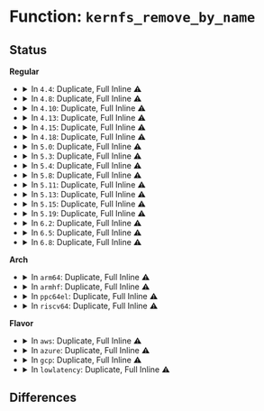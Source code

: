 # Function: <code>kernfs_remove_by_name</code>

## Status
<b>Regular</b>
<ul>
<li>
<details>
<summary>In <code>4.4</code>: Duplicate, Full Inline ⚠️</summary>

**Collision:** Static Duplication

**Inline:** Full

**Transformation:** False

**Instances:**

```
In kernel/cgroup.c (ffffffff81113c37)
Location: include/linux/kernfs.h:465
Inline: True
Inline callers:
  - kernel/cgroup.c:cgroup_addrm_files
```
```
In fs/sysfs/file.c (ffffffff8128c72a)
Location: include/linux/kernfs.h:465
Inline: True
Inline callers:
  - fs/sysfs/file.c:sysfs_remove_file_from_group
  - fs/sysfs/file.c:sysfs_remove_bin_file
```
```
In fs/sysfs/symlink.c (ffffffff8128cee2)
Location: include/linux/kernfs.h:465
Inline: True
Inline callers:
  - fs/sysfs/symlink.c:sysfs_remove_link
```
```
In fs/sysfs/group.c (ffffffff8128d2a1)
Location: include/linux/kernfs.h:465
Inline: True
Inline callers:
  - fs/sysfs/group.c:sysfs_unmerge_group
  - fs/sysfs/group.c:sysfs_remove_link_from_group
  - fs/sysfs/group.c:sysfs_merge_group
  - fs/sysfs/group.c:internal_create_group
  - fs/sysfs/group.c:internal_create_group
```
</details>
</li>
<li>
<details>
<summary>In <code>4.8</code>: Duplicate, Full Inline ⚠️</summary>

**Collision:** Static Duplication

**Inline:** Full

**Transformation:** False

**Instances:**

```
In kernel/cgroup.c (ffffffff8111be46)
Location: include/linux/kernfs.h:479
Inline: True
Inline callers:
  - kernel/cgroup.c:cgroup_addrm_files
```
```
In fs/sysfs/file.c (ffffffff812b9df6)
Location: include/linux/kernfs.h:479
Inline: True
Inline callers:
  - fs/sysfs/file.c:sysfs_remove_bin_file
  - fs/sysfs/file.c:sysfs_remove_file_from_group
```
```
In fs/sysfs/symlink.c (ffffffff812ba562)
Location: include/linux/kernfs.h:479
Inline: True
Inline callers:
  - fs/sysfs/symlink.c:sysfs_remove_link
```
```
In fs/sysfs/group.c (ffffffff812ba972)
Location: include/linux/kernfs.h:479
Inline: True
Inline callers:
  - fs/sysfs/group.c:sysfs_remove_link_from_group
  - fs/sysfs/group.c:sysfs_unmerge_group
  - fs/sysfs/group.c:sysfs_merge_group
  - fs/sysfs/group.c:internal_create_group
  - fs/sysfs/group.c:internal_create_group
```
</details>
</li>
<li>
<details>
<summary>In <code>4.10</code>: Duplicate, Full Inline ⚠️</summary>

**Collision:** Static Duplication

**Inline:** Full

**Transformation:** False

**Instances:**

```
In arch/x86/kernel/cpu/intel_rdt_rdtgroup.c (ffffffff81043772)
Location: include/linux/kernfs.h:491
Inline: True
```
```
In kernel/cgroup.c (ffffffff81124186)
Location: include/linux/kernfs.h:491
Inline: True
Inline callers:
  - kernel/cgroup.c:cgroup_addrm_files
```
```
In fs/sysfs/file.c (ffffffff812cf526)
Location: include/linux/kernfs.h:491
Inline: True
Inline callers:
  - fs/sysfs/file.c:sysfs_remove_bin_file
  - fs/sysfs/file.c:sysfs_remove_file_from_group
```
```
In fs/sysfs/symlink.c (ffffffff812cfc92)
Location: include/linux/kernfs.h:491
Inline: True
Inline callers:
  - fs/sysfs/symlink.c:sysfs_remove_link
```
```
In fs/sysfs/group.c (ffffffff812d00a2)
Location: include/linux/kernfs.h:491
Inline: True
Inline callers:
  - fs/sysfs/group.c:sysfs_remove_link_from_group
  - fs/sysfs/group.c:sysfs_unmerge_group
  - fs/sysfs/group.c:sysfs_merge_group
  - fs/sysfs/group.c:internal_create_group
  - fs/sysfs/group.c:internal_create_group
```
</details>
</li>
<li>
<details>
<summary>In <code>4.13</code>: Duplicate, Full Inline ⚠️</summary>

**Collision:** Static Duplication

**Inline:** Full

**Transformation:** False

**Instances:**

```
In arch/x86/kernel/cpu/intel_rdt_rdtgroup.c (ffffffff81043f92)
Location: include/linux/kernfs.h:501
Inline: True
Inline callers:
  - arch/x86/kernel/cpu/intel_rdt_rdtgroup.c:rmdir_mondata_subdir_allrdtgrp
  - arch/x86/kernel/cpu/intel_rdt_rdtgroup.c:rmdir_mondata_subdir_allrdtgrp
  - arch/x86/kernel/cpu/intel_rdt_rdtgroup.c:rdtgroup_add_files
```
```
In kernel/cgroup/cgroup.c (ffffffff8112373c)
Location: include/linux/kernfs.h:501
Inline: True
Inline callers:
  - kernel/cgroup/cgroup.c:cgroup_addrm_files
```
```
In fs/sysfs/file.c (ffffffff812dcc66)
Location: include/linux/kernfs.h:501
Inline: True
Inline callers:
  - fs/sysfs/file.c:sysfs_remove_bin_file
  - fs/sysfs/file.c:sysfs_remove_file_from_group
```
```
In fs/sysfs/symlink.c (ffffffff812dd362)
Location: include/linux/kernfs.h:501
Inline: True
Inline callers:
  - fs/sysfs/symlink.c:sysfs_remove_link
```
```
In fs/sysfs/group.c (ffffffff812dd772)
Location: include/linux/kernfs.h:501
Inline: True
Inline callers:
  - fs/sysfs/group.c:sysfs_remove_link_from_group
  - fs/sysfs/group.c:sysfs_unmerge_group
  - fs/sysfs/group.c:sysfs_merge_group
  - fs/sysfs/group.c:internal_create_group
  - fs/sysfs/group.c:internal_create_group
```
</details>
</li>
<li>
<details>
<summary>In <code>4.15</code>: Duplicate, Full Inline ⚠️</summary>

**Collision:** Static Duplication

**Inline:** Full

**Transformation:** False

**Instances:**

```
In arch/x86/kernel/cpu/intel_rdt_rdtgroup.c (ffffffff81047762)
Location: include/linux/kernfs.h:525
Inline: True
Inline callers:
  - arch/x86/kernel/cpu/intel_rdt_rdtgroup.c:rmdir_mondata_subdir_allrdtgrp
  - arch/x86/kernel/cpu/intel_rdt_rdtgroup.c:rmdir_mondata_subdir_allrdtgrp
  - arch/x86/kernel/cpu/intel_rdt_rdtgroup.c:rdtgroup_add_files
```
```
In kernel/cgroup/cgroup.c (ffffffff8112f5dc)
Location: include/linux/kernfs.h:525
Inline: True
Inline callers:
  - kernel/cgroup/cgroup.c:cgroup_addrm_files
```
```
In fs/sysfs/file.c (ffffffff81301576)
Location: include/linux/kernfs.h:525
Inline: True
Inline callers:
  - fs/sysfs/file.c:sysfs_remove_bin_file
  - fs/sysfs/file.c:sysfs_remove_file_from_group
```
```
In fs/sysfs/symlink.c (ffffffff81301c92)
Location: include/linux/kernfs.h:525
Inline: True
Inline callers:
  - fs/sysfs/symlink.c:sysfs_remove_link
```
```
In fs/sysfs/group.c (ffffffff813020a2)
Location: include/linux/kernfs.h:525
Inline: True
Inline callers:
  - fs/sysfs/group.c:sysfs_remove_link_from_group
  - fs/sysfs/group.c:sysfs_unmerge_group
  - fs/sysfs/group.c:sysfs_merge_group
  - fs/sysfs/group.c:internal_create_group
  - fs/sysfs/group.c:internal_create_group
```
</details>
</li>
<li>
<details>
<summary>In <code>4.18</code>: Duplicate, Full Inline ⚠️</summary>

**Collision:** Static Duplication

**Inline:** Full

**Transformation:** False

**Instances:**

```
In arch/x86/kernel/cpu/intel_rdt_rdtgroup.c (ffffffff81049d22)
Location: include/linux/kernfs.h:535
Inline: True
Inline callers:
  - arch/x86/kernel/cpu/intel_rdt_rdtgroup.c:rmdir_mondata_subdir_allrdtgrp
  - arch/x86/kernel/cpu/intel_rdt_rdtgroup.c:rmdir_mondata_subdir_allrdtgrp
  - arch/x86/kernel/cpu/intel_rdt_rdtgroup.c:rdtgroup_add_files
```
```
In kernel/cgroup/cgroup.c (ffffffff8113daca)
Location: include/linux/kernfs.h:535
Inline: True
Inline callers:
  - kernel/cgroup/cgroup.c:cgroup_addrm_files
```
```
In fs/sysfs/file.c (ffffffff8132f2b5)
Location: include/linux/kernfs.h:535
Inline: True
Inline callers:
  - fs/sysfs/file.c:sysfs_remove_bin_file
  - fs/sysfs/file.c:sysfs_remove_file_from_group
```
```
In fs/sysfs/symlink.c (ffffffff8132fb32)
Location: include/linux/kernfs.h:535
Inline: True
Inline callers:
  - fs/sysfs/symlink.c:sysfs_remove_link
```
```
In fs/sysfs/group.c (ffffffff81330072)
Location: include/linux/kernfs.h:535
Inline: True
Inline callers:
  - fs/sysfs/group.c:sysfs_remove_link_from_group
  - fs/sysfs/group.c:sysfs_unmerge_group
  - fs/sysfs/group.c:sysfs_merge_group
  - fs/sysfs/group.c:internal_create_group
  - fs/sysfs/group.c:internal_create_group
```
</details>
</li>
<li>
<details>
<summary>In <code>5.0</code>: Duplicate, Full Inline ⚠️</summary>

**Collision:** Static Duplication

**Inline:** Full

**Transformation:** False

**Instances:**

```
In arch/x86/kernel/cpu/resctrl/rdtgroup.c (ffffffff8105a0a2)
Location: include/linux/kernfs.h:536
Inline: True
Inline callers:
  - arch/x86/kernel/cpu/resctrl/rdtgroup.c:rmdir_mondata_subdir_allrdtgrp
  - arch/x86/kernel/cpu/resctrl/rdtgroup.c:rmdir_mondata_subdir_allrdtgrp
  - arch/x86/kernel/cpu/resctrl/rdtgroup.c:rdtgroup_add_files
```
```
In kernel/cgroup/cgroup.c (ffffffff811494cf)
Location: include/linux/kernfs.h:536
Inline: True
Inline callers:
  - kernel/cgroup/cgroup.c:cgroup_addrm_files
```
```
In fs/sysfs/file.c (ffffffff81346675)
Location: include/linux/kernfs.h:536
Inline: True
Inline callers:
  - fs/sysfs/file.c:sysfs_remove_bin_file
  - fs/sysfs/file.c:sysfs_remove_file_from_group
```
```
In fs/sysfs/symlink.c (ffffffff81346ee2)
Location: include/linux/kernfs.h:536
Inline: True
Inline callers:
  - fs/sysfs/symlink.c:sysfs_remove_link
```
```
In fs/sysfs/group.c (ffffffff81347412)
Location: include/linux/kernfs.h:536
Inline: True
Inline callers:
  - fs/sysfs/group.c:sysfs_remove_link_from_group
  - fs/sysfs/group.c:sysfs_unmerge_group
  - fs/sysfs/group.c:sysfs_merge_group
  - fs/sysfs/group.c:internal_create_group
  - fs/sysfs/group.c:internal_create_group
```
</details>
</li>
<li>
<details>
<summary>In <code>5.3</code>: Duplicate, Full Inline ⚠️</summary>

**Collision:** Static Duplication

**Inline:** Full

**Transformation:** False

**Instances:**

```
In arch/x86/kernel/cpu/resctrl/rdtgroup.c (ffffffff8105d35d)
Location: include/linux/kernfs.h:564
Inline: True
Inline callers:
  - arch/x86/kernel/cpu/resctrl/rdtgroup.c:rmdir_mondata_subdir_allrdtgrp
  - arch/x86/kernel/cpu/resctrl/rdtgroup.c:rmdir_mondata_subdir_allrdtgrp
  - arch/x86/kernel/cpu/resctrl/rdtgroup.c:rdtgroup_add_files
```
```
In kernel/cgroup/cgroup.c (ffffffff811548fd)
Location: include/linux/kernfs.h:564
Inline: True
Inline callers:
  - kernel/cgroup/cgroup.c:cgroup_addrm_files
```
```
In fs/sysfs/file.c (ffffffff8136e995)
Location: include/linux/kernfs.h:564
Inline: True
Inline callers:
  - fs/sysfs/file.c:sysfs_remove_bin_file
  - fs/sysfs/file.c:sysfs_remove_file_from_group
```
```
In fs/sysfs/symlink.c (ffffffff8136f242)
Location: include/linux/kernfs.h:564
Inline: True
Inline callers:
  - fs/sysfs/symlink.c:sysfs_remove_link
```
```
In fs/sysfs/group.c (ffffffff8136f813)
Location: include/linux/kernfs.h:564
Inline: True
Inline callers:
  - fs/sysfs/group.c:sysfs_remove_link_from_group
  - fs/sysfs/group.c:sysfs_unmerge_group
  - fs/sysfs/group.c:sysfs_merge_group
  - fs/sysfs/group.c:internal_create_group
  - fs/sysfs/group.c:internal_create_group
```
</details>
</li>
<li>
<details>
<summary>In <code>5.4</code>: Duplicate, Full Inline ⚠️</summary>

**Collision:** Static Duplication

**Inline:** Full

**Transformation:** False

**Instances:**

```
In arch/x86/kernel/cpu/resctrl/rdtgroup.c (ffffffff8105dc4d)
Location: include/linux/kernfs.h:565
Inline: True
Inline callers:
  - arch/x86/kernel/cpu/resctrl/rdtgroup.c:rmdir_mondata_subdir_allrdtgrp
  - arch/x86/kernel/cpu/resctrl/rdtgroup.c:rmdir_mondata_subdir_allrdtgrp
  - arch/x86/kernel/cpu/resctrl/rdtgroup.c:rdtgroup_add_files
```
```
In kernel/cgroup/cgroup.c (ffffffff8116052d)
Location: include/linux/kernfs.h:565
Inline: True
Inline callers:
  - kernel/cgroup/cgroup.c:cgroup_addrm_files
```
```
In fs/sysfs/file.c (ffffffff81386c15)
Location: include/linux/kernfs.h:565
Inline: True
Inline callers:
  - fs/sysfs/file.c:sysfs_remove_bin_file
  - fs/sysfs/file.c:sysfs_remove_file_from_group
```
```
In fs/sysfs/symlink.c (ffffffff813875b2)
Location: include/linux/kernfs.h:565
Inline: True
Inline callers:
  - fs/sysfs/symlink.c:sysfs_remove_link
```
```
In fs/sysfs/group.c (ffffffff81387b73)
Location: include/linux/kernfs.h:565
Inline: True
Inline callers:
  - fs/sysfs/group.c:sysfs_remove_link_from_group
  - fs/sysfs/group.c:sysfs_unmerge_group
  - fs/sysfs/group.c:sysfs_merge_group
  - fs/sysfs/group.c:internal_create_group
  - fs/sysfs/group.c:internal_create_group
```
</details>
</li>
<li>
<details>
<summary>In <code>5.8</code>: Duplicate, Full Inline ⚠️</summary>

**Collision:** Static Duplication

**Inline:** Full

**Transformation:** False

**Instances:**

```
In arch/x86/kernel/cpu/resctrl/rdtgroup.c (ffffffff8106359d)
Location: include/linux/kernfs.h:590
Inline: True
Inline callers:
  - arch/x86/kernel/cpu/resctrl/rdtgroup.c:rmdir_mondata_subdir_allrdtgrp
  - arch/x86/kernel/cpu/resctrl/rdtgroup.c:rmdir_mondata_subdir_allrdtgrp
  - arch/x86/kernel/cpu/resctrl/rdtgroup.c:rdtgroup_add_files
```
```
In kernel/cgroup/cgroup.c (ffffffff81171b13)
Location: include/linux/kernfs.h:590
Inline: True
Inline callers:
  - kernel/cgroup/cgroup.c:cgroup_addrm_files
```
```
In fs/sysfs/file.c (ffffffff813d17a5)
Location: include/linux/kernfs.h:590
Inline: True
Inline callers:
  - fs/sysfs/file.c:sysfs_remove_bin_file
  - fs/sysfs/file.c:sysfs_remove_file_from_group
```
```
In fs/sysfs/symlink.c (ffffffff813d2282)
Location: include/linux/kernfs.h:590
Inline: True
Inline callers:
  - fs/sysfs/symlink.c:sysfs_remove_link
```
```
In fs/sysfs/group.c (ffffffff813d2d53)
Location: include/linux/kernfs.h:590
Inline: True
Inline callers:
  - fs/sysfs/group.c:sysfs_remove_link_from_group
  - fs/sysfs/group.c:sysfs_unmerge_group
  - fs/sysfs/group.c:sysfs_merge_group
  - fs/sysfs/group.c:create_files
  - fs/sysfs/group.c:create_files
  - fs/sysfs/group.c:remove_files
  - fs/sysfs/group.c:remove_files
```
</details>
</li>
<li>
<details>
<summary>In <code>5.11</code>: Duplicate, Full Inline ⚠️</summary>

**Collision:** Static Duplication

**Inline:** Full

**Transformation:** False

**Instances:**

```
In arch/x86/kernel/cpu/resctrl/rdtgroup.c (ffffffff81061a2d)
Location: include/linux/kernfs.h:590
Inline: True
Inline callers:
  - arch/x86/kernel/cpu/resctrl/rdtgroup.c:rmdir_mondata_subdir_allrdtgrp
  - arch/x86/kernel/cpu/resctrl/rdtgroup.c:rmdir_mondata_subdir_allrdtgrp
  - arch/x86/kernel/cpu/resctrl/rdtgroup.c:rdtgroup_add_files
```
```
In kernel/cgroup/cgroup.c (ffffffff8116e784)
Location: include/linux/kernfs.h:590
Inline: True
Inline callers:
  - kernel/cgroup/cgroup.c:cgroup_addrm_files
```
```
In fs/sysfs/file.c (ffffffff813e33a5)
Location: include/linux/kernfs.h:590
Inline: True
Inline callers:
  - fs/sysfs/file.c:sysfs_remove_bin_file
  - fs/sysfs/file.c:sysfs_remove_file_from_group
```
```
In fs/sysfs/symlink.c (ffffffff813e3fa2)
Location: include/linux/kernfs.h:590
Inline: True
Inline callers:
  - fs/sysfs/symlink.c:sysfs_remove_link
```
```
In fs/sysfs/group.c (ffffffff813e4ab3)
Location: include/linux/kernfs.h:590
Inline: True
Inline callers:
  - fs/sysfs/group.c:sysfs_remove_link_from_group
  - fs/sysfs/group.c:sysfs_unmerge_group
  - fs/sysfs/group.c:sysfs_merge_group
  - fs/sysfs/group.c:create_files
  - fs/sysfs/group.c:create_files
  - fs/sysfs/group.c:remove_files
  - fs/sysfs/group.c:remove_files
```
</details>
</li>
<li>
<details>
<summary>In <code>5.13</code>: Duplicate, Full Inline ⚠️</summary>

**Collision:** Static Duplication

**Inline:** Full

**Transformation:** False

**Instances:**

```
In arch/x86/kernel/cpu/resctrl/rdtgroup.c (ffffffff810621fd)
Location: include/linux/kernfs.h:590
Inline: True
Inline callers:
  - arch/x86/kernel/cpu/resctrl/rdtgroup.c:rmdir_mondata_subdir_allrdtgrp
  - arch/x86/kernel/cpu/resctrl/rdtgroup.c:rmdir_mondata_subdir_allrdtgrp
  - arch/x86/kernel/cpu/resctrl/rdtgroup.c:rdtgroup_add_files
```
```
In kernel/cgroup/cgroup.c (ffffffff8116f56b)
Location: include/linux/kernfs.h:590
Inline: True
Inline callers:
  - kernel/cgroup/cgroup.c:cgroup_addrm_files
```
```
In fs/sysfs/file.c (ffffffff813e9fe5)
Location: include/linux/kernfs.h:590
Inline: True
Inline callers:
  - fs/sysfs/file.c:sysfs_remove_bin_file
  - fs/sysfs/file.c:sysfs_remove_file_from_group
```
```
In fs/sysfs/symlink.c (ffffffff813eaba2)
Location: include/linux/kernfs.h:590
Inline: True
Inline callers:
  - fs/sysfs/symlink.c:sysfs_remove_link
```
```
In fs/sysfs/group.c (ffffffff813eb6b3)
Location: include/linux/kernfs.h:590
Inline: True
Inline callers:
  - fs/sysfs/group.c:sysfs_remove_link_from_group
  - fs/sysfs/group.c:sysfs_unmerge_group
  - fs/sysfs/group.c:sysfs_merge_group
  - fs/sysfs/group.c:create_files
  - fs/sysfs/group.c:create_files
  - fs/sysfs/group.c:remove_files
  - fs/sysfs/group.c:remove_files
```
</details>
</li>
<li>
<details>
<summary>In <code>5.15</code>: Duplicate, Full Inline ⚠️</summary>

**Collision:** Static Duplication

**Inline:** Full

**Transformation:** False

**Instances:**

```
In arch/x86/kernel/cpu/resctrl/rdtgroup.c (ffffffff8106c009)
Location: include/linux/kernfs.h:595
Inline: True
Inline callers:
  - arch/x86/kernel/cpu/resctrl/rdtgroup.c:rmdir_mondata_subdir_allrdtgrp
  - arch/x86/kernel/cpu/resctrl/rdtgroup.c:rmdir_mondata_subdir_allrdtgrp
  - arch/x86/kernel/cpu/resctrl/rdtgroup.c:rdtgroup_add_files
```
```
In kernel/cgroup/cgroup.c (ffffffff8119574c)
Location: include/linux/kernfs.h:595
Inline: True
Inline callers:
  - kernel/cgroup/cgroup.c:cgroup_addrm_files
```
```
In fs/sysfs/file.c (ffffffff8143bd65)
Location: include/linux/kernfs.h:595
Inline: True
Inline callers:
  - fs/sysfs/file.c:sysfs_remove_bin_file
  - fs/sysfs/file.c:sysfs_remove_file_from_group
```
```
In fs/sysfs/symlink.c (ffffffff8143c922)
Location: include/linux/kernfs.h:595
Inline: True
Inline callers:
  - fs/sysfs/symlink.c:sysfs_remove_link
```
```
In fs/sysfs/group.c (ffffffff8143d443)
Location: include/linux/kernfs.h:595
Inline: True
Inline callers:
  - fs/sysfs/group.c:sysfs_remove_link_from_group
  - fs/sysfs/group.c:sysfs_unmerge_group
  - fs/sysfs/group.c:sysfs_merge_group
  - fs/sysfs/group.c:create_files
  - fs/sysfs/group.c:create_files
  - fs/sysfs/group.c:remove_files
  - fs/sysfs/group.c:remove_files
```
</details>
</li>
<li>
<details>
<summary>In <code>5.19</code>: Duplicate, Full Inline ⚠️</summary>

**Collision:** Static Duplication

**Inline:** Full

**Transformation:** False

**Instances:**

```
In arch/x86/kernel/cpu/resctrl/rdtgroup.c (ffffffff81079359)
Location: include/linux/kernfs.h:555
Inline: True
Inline callers:
  - arch/x86/kernel/cpu/resctrl/rdtgroup.c:rmdir_mondata_subdir_allrdtgrp
  - arch/x86/kernel/cpu/resctrl/rdtgroup.c:rmdir_mondata_subdir_allrdtgrp
  - arch/x86/kernel/cpu/resctrl/rdtgroup.c:rdtgroup_add_files
```
```
In kernel/cgroup/cgroup.c (ffffffff811c1eb9)
Location: include/linux/kernfs.h:555
Inline: True
Inline callers:
  - kernel/cgroup/cgroup.c:cgroup_addrm_files
```
```
In fs/sysfs/file.c (ffffffff814b71c5)
Location: include/linux/kernfs.h:555
Inline: True
Inline callers:
  - fs/sysfs/file.c:sysfs_remove_bin_file
  - fs/sysfs/file.c:sysfs_remove_file_from_group
```
```
In fs/sysfs/symlink.c (ffffffff814b8162)
Location: include/linux/kernfs.h:555
Inline: True
Inline callers:
  - fs/sysfs/symlink.c:sysfs_remove_link
```
```
In fs/sysfs/group.c (ffffffff814b8d92)
Location: include/linux/kernfs.h:555
Inline: True
Inline callers:
  - fs/sysfs/group.c:sysfs_remove_link_from_group
  - fs/sysfs/group.c:sysfs_unmerge_group
  - fs/sysfs/group.c:sysfs_merge_group
  - fs/sysfs/group.c:create_files
  - fs/sysfs/group.c:create_files
  - fs/sysfs/group.c:remove_files
  - fs/sysfs/group.c:remove_files
```
</details>
</li>
<li>
<details>
<summary>In <code>6.2</code>: Duplicate, Full Inline ⚠️</summary>

**Collision:** Static Duplication

**Inline:** Full

**Transformation:** False

**Instances:**

```
In arch/x86/kernel/cpu/resctrl/rdtgroup.c (ffffffff81089eb6)
Location: include/linux/kernfs.h:615
Inline: True
Inline callers:
  - arch/x86/kernel/cpu/resctrl/rdtgroup.c:resctrl_offline_domain
  - arch/x86/kernel/cpu/resctrl/rdtgroup.c:resctrl_offline_domain
  - arch/x86/kernel/cpu/resctrl/rdtgroup.c:rdtgroup_add_files
```
```
In kernel/cgroup/cgroup.c (ffffffff8120450b)
Location: include/linux/kernfs.h:615
Inline: True
Inline callers:
  - kernel/cgroup/cgroup.c:cgroup_addrm_files
```
```
In fs/sysfs/file.c (ffffffff8154e4e5)
Location: include/linux/kernfs.h:615
Inline: True
Inline callers:
  - fs/sysfs/file.c:sysfs_remove_bin_file
  - fs/sysfs/file.c:sysfs_remove_file_from_group
```
```
In fs/sysfs/symlink.c (ffffffff8154f6f2)
Location: include/linux/kernfs.h:615
Inline: True
Inline callers:
  - fs/sysfs/symlink.c:sysfs_remove_link
```
```
In fs/sysfs/group.c (ffffffff81550472)
Location: include/linux/kernfs.h:615
Inline: True
Inline callers:
  - fs/sysfs/group.c:sysfs_remove_link_from_group
  - fs/sysfs/group.c:sysfs_unmerge_group
  - fs/sysfs/group.c:sysfs_merge_group
  - fs/sysfs/group.c:create_files
  - fs/sysfs/group.c:create_files
  - fs/sysfs/group.c:remove_files
  - fs/sysfs/group.c:remove_files
```
</details>
</li>
<li>
<details>
<summary>In <code>6.5</code>: Duplicate, Full Inline ⚠️</summary>

**Collision:** Static Duplication

**Inline:** Full

**Transformation:** False

**Instances:**

```
In arch/x86/kernel/cpu/resctrl/rdtgroup.c (ffffffff8108cf2c)
Location: include/linux/kernfs.h:619
Inline: True
Inline callers:
  - arch/x86/kernel/cpu/resctrl/rdtgroup.c:resctrl_offline_domain
  - arch/x86/kernel/cpu/resctrl/rdtgroup.c:resctrl_offline_domain
  - arch/x86/kernel/cpu/resctrl/rdtgroup.c:rdtgroup_add_files
```
```
In kernel/cgroup/cgroup.c (ffffffff81219aa0)
Location: include/linux/kernfs.h:619
Inline: True
Inline callers:
  - kernel/cgroup/cgroup.c:cgroup_addrm_files
```
```
In fs/sysfs/file.c (ffffffff815861a5)
Location: include/linux/kernfs.h:619
Inline: True
Inline callers:
  - fs/sysfs/file.c:sysfs_remove_bin_file
  - fs/sysfs/file.c:sysfs_remove_file_from_group
```
```
In fs/sysfs/symlink.c (ffffffff815873c2)
Location: include/linux/kernfs.h:619
Inline: True
Inline callers:
  - fs/sysfs/symlink.c:sysfs_remove_link
```
```
In fs/sysfs/group.c (ffffffff81588162)
Location: include/linux/kernfs.h:619
Inline: True
Inline callers:
  - fs/sysfs/group.c:sysfs_remove_link_from_group
  - fs/sysfs/group.c:sysfs_unmerge_group
  - fs/sysfs/group.c:sysfs_merge_group
  - fs/sysfs/group.c:create_files
  - fs/sysfs/group.c:create_files
  - fs/sysfs/group.c:remove_files
  - fs/sysfs/group.c:remove_files
```
</details>
</li>
<li>
<details>
<summary>In <code>6.8</code>: Duplicate, Full Inline ⚠️</summary>

**Collision:** Static Duplication

**Inline:** Full

**Transformation:** False

**Instances:**

```
In arch/x86/kernel/cpu/resctrl/rdtgroup.c (ffffffff810942bc)
Location: include/linux/kernfs.h:620
Inline: True
Inline callers:
  - arch/x86/kernel/cpu/resctrl/rdtgroup.c:resctrl_offline_domain
  - arch/x86/kernel/cpu/resctrl/rdtgroup.c:resctrl_offline_domain
  - arch/x86/kernel/cpu/resctrl/rdtgroup.c:rdtgroup_add_files
```
```
In kernel/cgroup/cgroup.c (ffffffff812315ad)
Location: include/linux/kernfs.h:620
Inline: True
Inline callers:
  - kernel/cgroup/cgroup.c:cgroup_addrm_files
```
```
In fs/sysfs/file.c (ffffffff815bec85)
Location: include/linux/kernfs.h:620
Inline: True
Inline callers:
  - fs/sysfs/file.c:sysfs_remove_bin_file
  - fs/sysfs/file.c:sysfs_remove_file_from_group
```
```
In fs/sysfs/symlink.c (ffffffff815bff52)
Location: include/linux/kernfs.h:620
Inline: True
Inline callers:
  - fs/sysfs/symlink.c:sysfs_remove_link
```
```
In fs/sysfs/group.c (ffffffff815c0d22)
Location: include/linux/kernfs.h:620
Inline: True
Inline callers:
  - fs/sysfs/group.c:sysfs_remove_link_from_group
  - fs/sysfs/group.c:sysfs_unmerge_group
  - fs/sysfs/group.c:sysfs_merge_group
  - fs/sysfs/group.c:create_files
  - fs/sysfs/group.c:create_files
  - fs/sysfs/group.c:remove_files
  - fs/sysfs/group.c:remove_files
```
</details>
</li>
</ul>
<b>Arch</b>
<ul>
<li>
<details>
<summary>In <code>arm64</code>: Duplicate, Full Inline ⚠️</summary>

**Collision:** Static Duplication

**Inline:** Full

**Transformation:** False

**Instances:**

```
In kernel/cgroup/cgroup.c (ffff8000101d109c)
Location: include/linux/kernfs.h:565
Inline: True
Inline callers:
  - kernel/cgroup/cgroup.c:cgroup_addrm_files
```
```
In fs/sysfs/file.c (ffff8000104568ac)
Location: include/linux/kernfs.h:565
Inline: True
Inline callers:
  - fs/sysfs/file.c:sysfs_remove_bin_file
  - fs/sysfs/file.c:sysfs_remove_file_from_group
```
```
In fs/sysfs/symlink.c (ffff80001045748c)
Location: include/linux/kernfs.h:565
Inline: True
Inline callers:
  - fs/sysfs/symlink.c:sysfs_remove_link
```
```
In fs/sysfs/group.c (ffff800010457cf4)
Location: include/linux/kernfs.h:565
Inline: True
Inline callers:
  - fs/sysfs/group.c:sysfs_remove_link_from_group
  - fs/sysfs/group.c:sysfs_unmerge_group
  - fs/sysfs/group.c:sysfs_merge_group
  - fs/sysfs/group.c:internal_create_group
  - fs/sysfs/group.c:internal_create_group
```
</details>
</li>
<li>
<details>
<summary>In <code>armhf</code>: Duplicate, Full Inline ⚠️</summary>

**Collision:** Static Duplication

**Inline:** Full

**Transformation:** False

**Instances:**

```
In kernel/cgroup/cgroup.c (c0412790)
Location: include/linux/kernfs.h:565
Inline: True
Inline callers:
  - kernel/cgroup/cgroup.c:cgroup_addrm_files
```
```
In fs/sysfs/file.c (c06188e4)
Location: include/linux/kernfs.h:565
Inline: True
Inline callers:
  - fs/sysfs/file.c:sysfs_remove_bin_file
  - fs/sysfs/file.c:sysfs_remove_file_from_group
```
```
In fs/sysfs/symlink.c (c0619580)
Location: include/linux/kernfs.h:565
Inline: True
Inline callers:
  - fs/sysfs/symlink.c:sysfs_remove_link
```
```
In fs/sysfs/group.c (c0619f70)
Location: include/linux/kernfs.h:565
Inline: True
Inline callers:
  - fs/sysfs/group.c:sysfs_remove_link_from_group
  - fs/sysfs/group.c:sysfs_unmerge_group
  - fs/sysfs/group.c:sysfs_merge_group
  - fs/sysfs/group.c:internal_create_group
  - fs/sysfs/group.c:internal_create_group
  - fs/sysfs/group.c:remove_files
  - fs/sysfs/group.c:remove_files
```
</details>
</li>
<li>
<details>
<summary>In <code>ppc64el</code>: Duplicate, Full Inline ⚠️</summary>

**Collision:** Static Duplication

**Inline:** Full

**Transformation:** False

**Instances:**

```
In kernel/cgroup/cgroup.c (c00000000023b96c)
Location: include/linux/kernfs.h:565
Inline: True
Inline callers:
  - kernel/cgroup/cgroup.c:cgroup_addrm_files
```
```
In fs/sysfs/file.c (c00000000057082c)
Location: include/linux/kernfs.h:565
Inline: True
Inline callers:
  - fs/sysfs/file.c:sysfs_remove_bin_file
  - fs/sysfs/file.c:sysfs_remove_file_from_group
```
```
In fs/sysfs/symlink.c (c0000000005718e8)
Location: include/linux/kernfs.h:565
Inline: True
Inline callers:
  - fs/sysfs/symlink.c:sysfs_remove_link
```
```
In fs/sysfs/group.c (c0000000005722d0)
Location: include/linux/kernfs.h:565
Inline: True
Inline callers:
  - fs/sysfs/group.c:sysfs_remove_link_from_group
  - fs/sysfs/group.c:sysfs_unmerge_group
  - fs/sysfs/group.c:sysfs_merge_group
  - fs/sysfs/group.c:internal_create_group
  - fs/sysfs/group.c:internal_create_group
```
</details>
</li>
<li>
<details>
<summary>In <code>riscv64</code>: Duplicate, Full Inline ⚠️</summary>

**Collision:** Static Duplication

**Inline:** Full

**Transformation:** False

**Instances:**

```
In kernel/cgroup/cgroup.c (ffffffe00014af42)
Location: include/linux/kernfs.h:565
Inline: True
Inline callers:
  - kernel/cgroup/cgroup.c:cgroup_addrm_files
```
```
In fs/sysfs/file.c (ffffffe0002e802e)
Location: include/linux/kernfs.h:565
Inline: True
Inline callers:
  - fs/sysfs/file.c:sysfs_remove_bin_file
  - fs/sysfs/file.c:sysfs_remove_file_from_group
```
```
In fs/sysfs/symlink.c (ffffffe0002e8948)
Location: include/linux/kernfs.h:565
Inline: True
Inline callers:
  - fs/sysfs/symlink.c:sysfs_remove_link
```
```
In fs/sysfs/group.c (ffffffe0002e8f88)
Location: include/linux/kernfs.h:565
Inline: True
Inline callers:
  - fs/sysfs/group.c:sysfs_remove_link_from_group
  - fs/sysfs/group.c:sysfs_unmerge_group
  - fs/sysfs/group.c:sysfs_merge_group
  - fs/sysfs/group.c:internal_create_group
  - fs/sysfs/group.c:internal_create_group
```
</details>
</li>
</ul>
<b>Flavor</b>
<ul>
<li>
<details>
<summary>In <code>aws</code>: Duplicate, Full Inline ⚠️</summary>

**Collision:** Static Duplication

**Inline:** Full

**Transformation:** False

**Instances:**

```
In arch/x86/kernel/cpu/resctrl/rdtgroup.c (ffffffff8105d7cd)
Location: include/linux/kernfs.h:565
Inline: True
Inline callers:
  - arch/x86/kernel/cpu/resctrl/rdtgroup.c:rmdir_mondata_subdir_allrdtgrp
  - arch/x86/kernel/cpu/resctrl/rdtgroup.c:rmdir_mondata_subdir_allrdtgrp
  - arch/x86/kernel/cpu/resctrl/rdtgroup.c:rdtgroup_add_files
```
```
In kernel/cgroup/cgroup.c (ffffffff81158b4d)
Location: include/linux/kernfs.h:565
Inline: True
Inline callers:
  - kernel/cgroup/cgroup.c:cgroup_addrm_files
```
```
In fs/sysfs/file.c (ffffffff8137f1f5)
Location: include/linux/kernfs.h:565
Inline: True
Inline callers:
  - fs/sysfs/file.c:sysfs_remove_bin_file
  - fs/sysfs/file.c:sysfs_remove_file_from_group
```
```
In fs/sysfs/symlink.c (ffffffff8137fb92)
Location: include/linux/kernfs.h:565
Inline: True
Inline callers:
  - fs/sysfs/symlink.c:sysfs_remove_link
```
```
In fs/sysfs/group.c (ffffffff81380153)
Location: include/linux/kernfs.h:565
Inline: True
Inline callers:
  - fs/sysfs/group.c:sysfs_remove_link_from_group
  - fs/sysfs/group.c:sysfs_unmerge_group
  - fs/sysfs/group.c:sysfs_merge_group
  - fs/sysfs/group.c:internal_create_group
  - fs/sysfs/group.c:internal_create_group
```
</details>
</li>
<li>
<details>
<summary>In <code>azure</code>: Duplicate, Full Inline ⚠️</summary>

**Collision:** Static Duplication

**Inline:** Full

**Transformation:** False

**Instances:**

```
In arch/x86/kernel/cpu/resctrl/rdtgroup.c (ffffffff8104d99d)
Location: include/linux/kernfs.h:565
Inline: True
Inline callers:
  - arch/x86/kernel/cpu/resctrl/rdtgroup.c:rmdir_mondata_subdir_allrdtgrp
  - arch/x86/kernel/cpu/resctrl/rdtgroup.c:rmdir_mondata_subdir_allrdtgrp
  - arch/x86/kernel/cpu/resctrl/rdtgroup.c:rdtgroup_add_files
```
```
In kernel/cgroup/cgroup.c (ffffffff8114bd41)
Location: include/linux/kernfs.h:565
Inline: True
Inline callers:
  - kernel/cgroup/cgroup.c:cgroup_addrm_files
```
```
In fs/sysfs/file.c (ffffffff8136fc85)
Location: include/linux/kernfs.h:565
Inline: True
Inline callers:
  - fs/sysfs/file.c:sysfs_remove_bin_file
  - fs/sysfs/file.c:sysfs_remove_file_from_group
```
```
In fs/sysfs/symlink.c (ffffffff81370622)
Location: include/linux/kernfs.h:565
Inline: True
Inline callers:
  - fs/sysfs/symlink.c:sysfs_remove_link
```
```
In fs/sysfs/group.c (ffffffff81370be3)
Location: include/linux/kernfs.h:565
Inline: True
Inline callers:
  - fs/sysfs/group.c:sysfs_remove_link_from_group
  - fs/sysfs/group.c:sysfs_unmerge_group
  - fs/sysfs/group.c:sysfs_merge_group
  - fs/sysfs/group.c:internal_create_group
  - fs/sysfs/group.c:internal_create_group
```
</details>
</li>
<li>
<details>
<summary>In <code>gcp</code>: Duplicate, Full Inline ⚠️</summary>

**Collision:** Static Duplication

**Inline:** Full

**Transformation:** False

**Instances:**

```
In arch/x86/kernel/cpu/resctrl/rdtgroup.c (ffffffff8105dbfd)
Location: include/linux/kernfs.h:565
Inline: True
Inline callers:
  - arch/x86/kernel/cpu/resctrl/rdtgroup.c:rmdir_mondata_subdir_allrdtgrp
  - arch/x86/kernel/cpu/resctrl/rdtgroup.c:rmdir_mondata_subdir_allrdtgrp
  - arch/x86/kernel/cpu/resctrl/rdtgroup.c:rdtgroup_add_files
```
```
In kernel/cgroup/cgroup.c (ffffffff8115691d)
Location: include/linux/kernfs.h:565
Inline: True
Inline callers:
  - kernel/cgroup/cgroup.c:cgroup_addrm_files
```
```
In fs/sysfs/file.c (ffffffff8137ccc5)
Location: include/linux/kernfs.h:565
Inline: True
Inline callers:
  - fs/sysfs/file.c:sysfs_remove_bin_file
  - fs/sysfs/file.c:sysfs_remove_file_from_group
```
```
In fs/sysfs/symlink.c (ffffffff8137d662)
Location: include/linux/kernfs.h:565
Inline: True
Inline callers:
  - fs/sysfs/symlink.c:sysfs_remove_link
```
```
In fs/sysfs/group.c (ffffffff8137dc23)
Location: include/linux/kernfs.h:565
Inline: True
Inline callers:
  - fs/sysfs/group.c:sysfs_remove_link_from_group
  - fs/sysfs/group.c:sysfs_unmerge_group
  - fs/sysfs/group.c:sysfs_merge_group
  - fs/sysfs/group.c:internal_create_group
  - fs/sysfs/group.c:internal_create_group
```
</details>
</li>
<li>
<details>
<summary>In <code>lowlatency</code>: Duplicate, Full Inline ⚠️</summary>

**Collision:** Static Duplication

**Inline:** Full

**Transformation:** False

**Instances:**

```
In arch/x86/kernel/cpu/resctrl/rdtgroup.c (ffffffff8105f11d)
Location: include/linux/kernfs.h:565
Inline: True
Inline callers:
  - arch/x86/kernel/cpu/resctrl/rdtgroup.c:rmdir_mondata_subdir_allrdtgrp
  - arch/x86/kernel/cpu/resctrl/rdtgroup.c:rmdir_mondata_subdir_allrdtgrp
  - arch/x86/kernel/cpu/resctrl/rdtgroup.c:rdtgroup_add_files
```
```
In kernel/cgroup/cgroup.c (ffffffff81161cf0)
Location: include/linux/kernfs.h:565
Inline: True
Inline callers:
  - kernel/cgroup/cgroup.c:cgroup_addrm_files
```
```
In fs/sysfs/file.c (ffffffff813907a5)
Location: include/linux/kernfs.h:565
Inline: True
Inline callers:
  - fs/sysfs/file.c:sysfs_remove_bin_file
  - fs/sysfs/file.c:sysfs_remove_file_from_group
```
```
In fs/sysfs/symlink.c (ffffffff81391142)
Location: include/linux/kernfs.h:565
Inline: True
Inline callers:
  - fs/sysfs/symlink.c:sysfs_remove_link
```
```
In fs/sysfs/group.c (ffffffff81391723)
Location: include/linux/kernfs.h:565
Inline: True
Inline callers:
  - fs/sysfs/group.c:sysfs_remove_link_from_group
  - fs/sysfs/group.c:sysfs_unmerge_group
  - fs/sysfs/group.c:sysfs_merge_group
  - fs/sysfs/group.c:internal_create_group
  - fs/sysfs/group.c:internal_create_group
```
</details>
</li>
</ul>

## Differences
